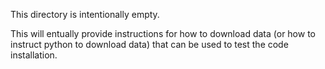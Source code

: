 This directory is intentionally empty.

This will entually provide instructions for how to download data (or how
to instruct python to download data) that can be used to test the code
installation.
